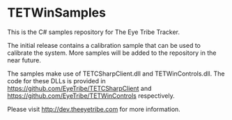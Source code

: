 TETWinSamples
====

This is the C# samples repository for The Eye Tribe Tracker.

The initial release contains a calibration sample that can be used to calibrate the system. More samples will be added to the repository in the near future.

The samples make use of TETCSharpClient.dll and TETWinControls.dll. The code for these DLLs is provided in https://github.com/EyeTribe/TETCSharpClient and https://github.com/EyeTribe/TETWinControls respectively.

Please visit http://dev.theeyetribe.com for more information.




